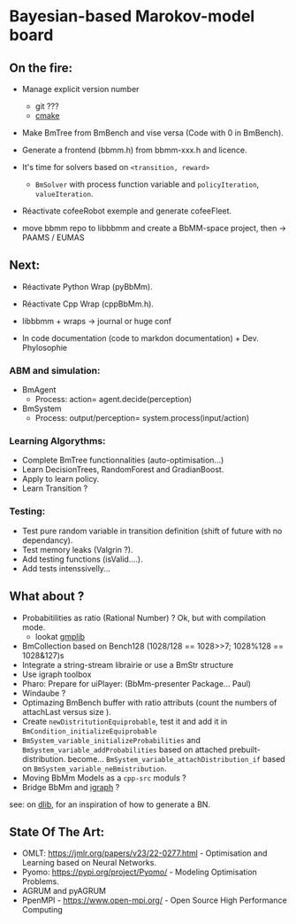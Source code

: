 # Bayesian-based Marokov-model board

## On the fire:

- Manage explicit version number
	- git ???
	- [cmake](https://cmake.org/cmake/help/v3.18/guide/tutorial/#adding-a-version-number-and-configured-header-file)
- Make BmTree from BmBench and vise versa (Code with 0 in BmBench).
- Generate a frontend (bbmm.h) from bbmm-xxx.h and licence.
- It's time for solvers based on `<transition, reward>`
	*  `BmSolver` with process function variable and `policyIteration`, `valueIteration`.
- Réactivate cofeeRobot exemple and generate cofeeFleet.

- move bbmm repo to libbbmm and create a BbMM-space project, then -> PAAMS / EUMAS

## Next:

- Réactivate Python Wrap (pyBbMm).
- Réactivate Cpp Wrap (cppBbMm.h).

- libbbmm + wraps -> journal or huge conf

- In code documentation (code to markdon documentation) + Dev. Phylosophie

### ABM and simulation:

- BmAgent
	* Process: action= agent.decide(perception)
- BmSystem
	* Process: output/perception= system.process(input/action)

### Learning Algorythms:

- Complete BmTree functionnalities (auto-optimisation...)
- Learn DecisionTrees, RandomForest and GradianBoost.
- Apply to learn policy.
- Learn Transition ?

### Testing:

- Test pure random variable in transition definition (shift of future with no dependancy).
- Test memory leaks (Valgrin ?).
- Add testing functions (isValid....).
- Add tests intenssivelly...

## What about ?

- Probabitilities as ratio (Rational Number) ? Ok, but with compilation mode.
	- lookat [gmplib](https://gmplib.org/)
- BmCollection based on Bench128 (1028/128 == 1028>>7; 1028%128 == 1028&127)s
- Integrate a string-stream librairie or use a BmStr structure
- Use igraph toolbox
- Pharo: Prepare for uiPlayer: (BbMm-presenter Package... Paul)
- Windaube ?
- Optimazing BmBench buffer with ratio attributs (count the numbers of attachLast versus size ).
- Create `newDistritutionEquiprobable`, test it and add it in `BmCondition_initializeEquiprobable`
- `BmSystem_variable_initializeProbabilities` and `BmSystem_variable_addProbabilities` based on attached prebuilt-distribution. become... `BmSystem_variable_attachDistribution_if` based on `BmSystem_variable_neBmistribution`.
- Moving BbMm Models as a `cpp-src` moduls ?
- Bridge BbMm and [igraph](https://github.com/igraph/igraph) ?

see: on [dlib](https://github.com/davisking/dlib/blob/master/examples/bayes_net_ex.cpp), for an inspiration of how to generate a BN. 

## State Of The Art: 

- OMLT: https://jmlr.org/papers/v23/22-0277.html - Optimisation and Learning based on Neural Networks.
- Pyomo: https://pypi.org/project/Pyomo/ - Modeling Optimisation Problems.
- AGRUM and pyAGRUM
- PpenMPI - https://www.open-mpi.org/ - Open Source High Performance Computing

